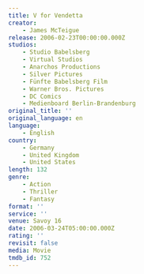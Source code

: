 ```yaml
---
title: V for Vendetta
creator:
    - James McTeigue
release: 2006-02-23T00:00:00.000Z
studios:
    - Studio Babelsberg
    - Virtual Studios
    - Anarchos Productions
    - Silver Pictures
    - Fünfte Babelsberg Film
    - Warner Bros. Pictures
    - DC Comics
    - Medienboard Berlin-Brandenburg
original_title: ''
original_language: en
language:
    - English
country:
    - Germany
    - United Kingdom
    - United States
length: 132
genre:
    - Action
    - Thriller
    - Fantasy
format: ''
service: ''
venue: Savoy 16
date: 2006-03-24T05:00:00.000Z
rating: ''
revisit: false
media: Movie
tmdb_id: 752
---
```



